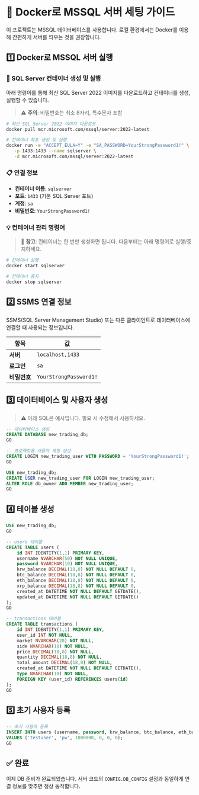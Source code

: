 # 🚀 Docker로 MSSQL 서버 세팅 가이드

이 프로젝트는 MSSQL 데이터베이스를 사용합니다. 로컬 환경에서는 Docker를 이용해 간편하게 서버를 띄우는 것을 권장합니다.

## 1️⃣ Docker로 MSSQL 서버 실행

### 🐳 SQL Server 컨테이너 생성 및 실행

아래 명령어를 통해 최신 SQL Server 2022 이미지를 다운로드하고 컨테이너를 생성, 실행할 수 있습니다.

> ⚠️ **주의**: 비밀번호는 최소 8자리, 특수문자 포함

```bash
# 최신 SQL Server 2022 이미지 다운로드
docker pull mcr.microsoft.com/mssql/server:2022-latest

# 컨테이너 최초 생성 및 실행
docker run -e "ACCEPT_EULA=Y" -e "SA_PASSWORD=YourStrongPassword1!" \
   -p 1433:1433 --name sqlserver \
   -d mcr.microsoft.com/mssql/server:2022-latest
```

### 📋 연결 정보

- **컨테이너 이름**: `sqlserver`
- **포트**: `1433` (기본 SQL Server 포트)
- **계정**: `sa`
- **비밀번호**: `YourStrongPassword1!`

### 💡 컨테이너 관리 명령어

> 📌 **참고**: 컨테이너는 한 번만 생성하면 됩니다. 다음부터는 아래 명령어로 실행/중지하세요.

```bash
# 컨테이너 실행
docker start sqlserver

# 컨테이너 중지
docker stop sqlserver
```

## 2️⃣ SSMS 연결 정보

SSMS(SQL Server Management Studio) 또는 다른 클라이언트로 데이터베이스에 연결할 때 사용되는 정보입니다.

| 항목         | 값                     |
| ------------ | ---------------------- |
| **서버**     | `localhost,1433`       |
| **로그인**   | `sa`                   |
| **비밀번호** | `YourStrongPassword1!` |

## 3️⃣ 데이터베이스 및 사용자 생성

> ⚠️ 아래 SQL은 예시입니다. 필요 시 수정해서 사용하세요.

```sql
-- 데이터베이스 생성
CREATE DATABASE new_trading_db;
GO

-- 프로젝트용 사용자 계정 생성
CREATE LOGIN new_trading_user WITH PASSWORD = 'YourStrongPassword1!';
GO

USE new_trading_db;
CREATE USER new_trading_user FOR LOGIN new_trading_user;
ALTER ROLE db_owner ADD MEMBER new_trading_user;
GO
```

## 4️⃣ 테이블 생성

```sql
USE new_trading_db;
GO

-- users 테이블
CREATE TABLE users (
    id INT IDENTITY(1,1) PRIMARY KEY,
    username NVARCHAR(50) NOT NULL UNIQUE,
    password NVARCHAR(10) NOT NULL UNIQUE,
    krw_balance DECIMAL(18,0) NOT NULL DEFAULT 0,
    btc_balance DECIMAL(18,8) NOT NULL DEFAULT 0,
    eth_balance DECIMAL(18,8) NOT NULL DEFAULT 0,
    xrp_balance DECIMAL(18,8) NOT NULL DEFAULT 0,
    created_at DATETIME NOT NULL DEFAULT GETDATE(),
    updated_at DATETIME NOT NULL DEFAULT GETDATE()
);
GO

-- transactions 테이블
CREATE TABLE transactions (
    id INT IDENTITY(1,1) PRIMARY KEY,
    user_id INT NOT NULL,
    market NVARCHAR(20) NOT NULL,
    side NVARCHAR(10) NOT NULL,
    price DECIMAL(18,0) NOT NULL,
    quantity DECIMAL(18,8) NOT NULL,
    total_amount DECIMAL(18,0) NOT NULL,
    created_at DATETIME NOT NULL DEFAULT GETDATE(),
    type NVARCHAR(10) NOT NULL,
    FOREIGN KEY (user_id) REFERENCES users(id)
);
GO
```

## 5️⃣ 초기 사용자 등록

```sql
-- 초기 사용자 등록
INSERT INTO users (username, password, krw_balance, btc_balance, eth_balance, xrp_balance)
VALUES ('testuser', 'pw', 1000000, 0, 0, 0);
GO
```

## ✅ 완료

이제 DB 준비가 완료되었습니다. 서버 코드의 `CONFIG.DB_CONFIG` 설정과 동일하게 연결 정보를 맞추면 정상 동작합니다.

